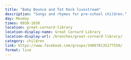 ```yaml
---
title: "Baby Bounce and Tot Rock livestream"
description: "Songs and rhymes for pre-school children."
day: Monday
times: 0930-1030
location: great-cornard-library
location-display-name: Great Cornard Library
location-display-url: /branches/great-cornard-library/
category: children
link: https://www.facebook.com/groups/348670135277550/
format: live
---
```

